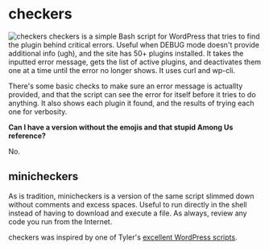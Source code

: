 # checkers
![checkers](https://user-images.githubusercontent.com/86271004/181606800-e6b4afef-7053-473f-9dce-f06bad2dfa7e.png)
checkers is a simple Bash script for WordPress that tries to find the plugin behind critical errors. Useful when DEBUG mode doesn't provide additional info (ugh), and the site has 50+ plugins installed. It takes the inputted error message, gets the list of active plugins, and deactivates them one at a time until the error no longer shows. It uses curl and wp-cli.

There's some basic checks to make sure an error message is actuallty provided, and that the script can see the error for itself before it tries to do anything. It also shows each plugin it found, and the results of trying each one for verbosity.

**Can I have a version without the emojis and that stupid Among Us reference?**

No.

## minicheckers
As is tradition, minicheckers is a version of the same script slimmed down without comments and excess spaces. Useful to run directly in the shell instead of having to download and execute a file. As always, review any code you run from the Internet.

checkers was inspired by one of Tyler's [excellent WordPress scripts](https://github.com/Risingfeanyx/cPanel_centos_scripts#wordpress).

